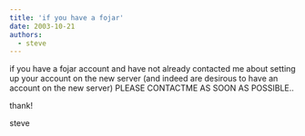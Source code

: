 ```yaml
---
title: 'if you have a fojar'
date: 2003-10-21
authors:
  - steve
---
```


if you have a fojar account and have not already contacted me about setting up your account on the new server (and indeed are desirous to have an account on the new server) PLEASE CONTACTME AS SOON AS POSSIBLE..

thank!

steve
